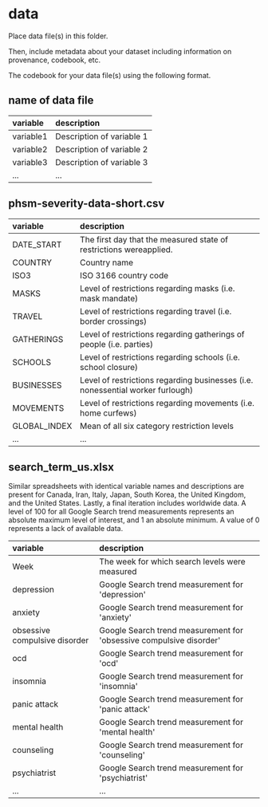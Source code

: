 # data

Place data file(s) in this folder.

Then, include metadata about your dataset including information on provenance, codebook, etc.

The codebook for your data file(s) using the following format.

## name of data file

|variable         |description |
|:----------------|:-----------|
|variable1        | Description of variable 1 |
|variable2        | Description of variable 2 |
|variable3        | Description of variable 3 |
|...              | ... |

## phsm-severity-data-short.csv

|variable         |description |
|:----------------|:-----------|
|DATE_START        | The first day that the measured state of restrictions wereapplied. |
|COUNTRY      | Country name |
|ISO3       | ISO 3166 country code |
|MASKS      | Level of restrictions regarding masks (i.e. mask mandate) |
|TRAVEL      | Level of restrictions regarding travel (i.e. border crossings) |
|GATHERINGS      | Level of restrictions regarding gatherings of people (i.e. parties) |
|SCHOOLS      | Level of restrictions regarding schools (i.e. school closure) |
|BUSINESSES      | Level of restrictions regarding businesses (i.e. nonessential worker furlough) |
|MOVEMENTS      | Level of restrictions regarding movements (i.e. home curfews) |
|GLOBAL_INDEX      | Mean of all six category restriction levels |
|...              | ... |


## search_term_us.xlsx

Similar spreadsheets with identical variable names and descriptions are present for Canada, Iran, Italy, Japan, South Korea, the United Kingdom, and the United States. Lastly, a final iteration includes worldwide data. A level of 100 for all Google Search trend measurements represents an absolute maximum level of interest, and 1 an absolute minimum. A value of 0 represents a lack of available data.

|variable         |description |
|:----------------|:-----------|
|Week        | The week for which search levels were measured |
|depression        | Google Search trend measurement for 'depression' |
|anxiety        | Google Search trend measurement for 'anxiety' |
|obsessive compulsive disorder        | Google Search trend measurement for 'obsessive compulsive disorder' |
|ocd        | Google Search trend measurement for 'ocd' |
|insomnia        | Google Search trend measurement for 'insomnia' |
|panic attack        | Google Search trend measurement for 'panic attack' |
|mental health        | Google Search trend measurement for 'mental health' |
|counseling        | Google Search trend measurement for 'counseling' |
|psychiatrist        | Google Search trend measurement for 'psychiatrist' |
|...              | ... |
